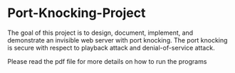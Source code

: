 # Port-Knocking-Project
The goal of this project is to design, document, implement, and demonstrate an invisible web server with port knocking. The port knocking is secure with respect to playback attack and denial-of-service attack. 





Please read the pdf file for more details on how to run the programs
